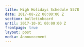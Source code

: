 ```yaml
---
title: High Holidays Schedule 5578
date: 2017-08-22 00:00:00 Z
section: bulletinboard
until: 2017-10-01 00:00:00 Z
frontpage: true
layout: post
media: Announcement
---
```


